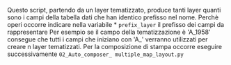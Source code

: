 Questo script, partendo da un layer tematizzato, produce tanti layer quanti sono i campi della tabella dati che han 
identico prefisso nel nome.
Perchè operi occorre indicare nella variabile * `prefix_layer` il prefisso dei campi da rappresentare
Per esempio se il campo della tematizzazione è 'A_1958' consegue che tutti i campi che iniziano con 'A_' verranno utilizzati
per creare n layer tematizzati.
Per la composizione di stampa occorre eseguire successivamente `02_Auto_composer_ multiple_map_layout.py`
